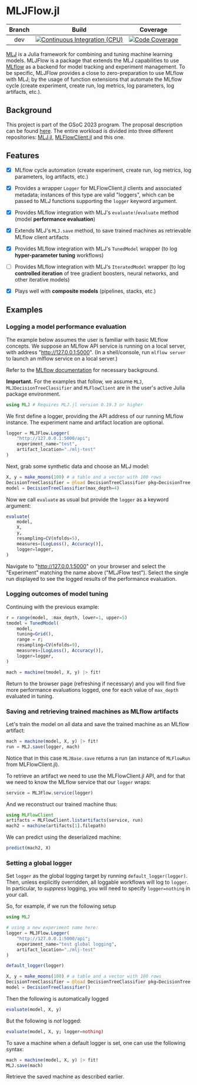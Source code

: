 # MLJFlow.jl

| Branch | Build | Coverage |
| :---: | :---: | :---: |
| dev | [![Continuous Integration (CPU)][ci-dev-img]][ci-dev] | [![Code Coverage][codecov-dev-img]][codecov-dev] |

[ci-dev]: https://github.com/pebeto/MLJFlow.jl/actions/workflows/CI.yml
[ci-dev-img]: https://github.com/pebeto/MLJFlow.jl/actions/workflows/CI.yml/badge.svg?branch=dev "Continuous Integration (CPU)"
[codecov-dev]: https://codecov.io/github/JuliaAI/MLJFlow.jl
[codecov-dev-img]: https://codecov.io/github/JuliaAI/MLJFlow.jl/graph/badge.svg?token=TBCMJOK1WR "Code Coverage"

[MLJ](https://github.com/alan-turing-institute/MLJ.jl) is a Julia framework for
combining and tuning machine learning models. MLJFlow is a package that extends
the MLJ capabilities to use [MLflow](https://mlflow.org/) as a backend for
model tracking and experiment management. To be specific, MLJFlow provides a
close to zero-preparation to use MLflow with MLJ; by the usage of function
extensions that automate the MLflow cycle (create experiment, create run, log
metrics, log parameters, log artifacts, etc.).

## Background

This project is part of the GSoC 2023 program. The proposal description can be
found [here](https://summerofcode.withgoogle.com/programs/2023/projects/iRxuzeGJ).
The entire workload is divided into three different repositories:
[MLJ.jl](https://github.com/alan-turing-institute/MLJ.jl),
[MLFlowClient.jl](https://github.com/JuliaAI/MLFlowClient.jl) and this one.

## Features

- [x] MLflow cycle automation (create experiment, create run, log metrics, log parameters,
      log artifacts, etc.)

- [x] Provides a wrapper `Logger` for MLFlowClient.jl clients and associated
      metadata; instances of this type are valid "loggers", which can be passed to MLJ
      functions supporting the `logger` keyword argument.

- [x] Provides MLflow integration with MLJ's `evaluate!`/`evaluate` method (model
      **performance evaluation**)

- [x] Extends MLJ's `MLJ.save` method, to save trained machines as retrievable MLflow
      client artifacts

- [x] Provides MLflow integration with MLJ's `TunedModel` wrapper (to log **hyper-parameter
      tuning** workflows)

- [ ] Provides MLflow integration with MLJ's `IteratedModel` wrapper (to log **controlled
      iteration** of tree gradient boosters, neural networks, and other iterative models)

- [x] Plays well with **composite models** (pipelines, stacks, etc.)


## Examples

### Logging a model performance evaluation

The example below assumes the user is familiar with basic MLflow concepts. We suppose an
MLflow API service is running on a local server, with address "http://127.0.0.1:5000". (In a
shell/console, run `mlflow server` to launch an mlflow service on a local server.)

Refer to the [MLflow documentation](https://www.mlflow.org/docs/latest/index.html) for
necessary background.

**Important.** For the examples that follow, we assume `MLJ`, `MLJDecisionTreeClassifier`
and `MLFlowClient` are in the user's active Julia package environment.

```julia
using MLJ # Requires MLJ.jl version 0.19.3 or higher
```

We first define a logger, providing the API address of our running MLflow
instance. The experiment name and artifact location are optional.

```julia
logger = MLJFlow.Logger(
    "http://127.0.0.1:5000/api";
    experiment_name="test",
    artifact_location="./mlj-test"
)
```

Next, grab some synthetic data and choose an MLJ model:

```julia
X, y = make_moons(100) # a table and a vector with 100 rows
DecisionTreeClassifier = @load DecisionTreeClassifier pkg=DecisionTree
model = DecisionTreeClassifier(max_depth=4)
```

Now we call `evaluate` as usual but provide the `logger` as a keyword argument:

```julia
evaluate(
    model,
    X,
    y,
    resampling=CV(nfolds=5),
    measures=[LogLoss(), Accuracy()],
    logger=logger,
)
```

Navigate to "http://127.0.0.1:5000" on your browser and select the "Experiment" matching
the name above ("MLJFlow test"). Select the single run displayed to see the logged results
of the performance evaluation.


### Logging outcomes of model tuning

Continuing with the previous example:

```julia
r = range(model, :max_depth, lower=1, upper=5)
tmodel = TunedModel(
    model,
    tuning=Grid(),
    range = r;
    resampling=CV(nfolds=9),
    measures=[LogLoss(), Accuracy()],
    logger=logger,
)

mach = machine(tmodel, X, y) |> fit!
```

Return to the browser page (refreshing if necessary) and you will find five more
performance evaluations logged, one for each value of `max_depth` evaluated in tuning.


### Saving and retrieving trained machines as MLflow artifacts

Let's train the model on all data and save the trained machine as an MLflow artifact:

```julia
mach = machine(model, X, y) |> fit!
run = MLJ.save(logger, mach)
```

Notice that in this case `MLJBase.save` returns a run (an instance of `MLFlowRun` from
MLFlowClient.jl).

To retrieve an artifact we need to use the MLFlowClient.jl API, and for that we need to
know the MLflow service that our `logger` wraps:

```julia
service = MLJFlow.service(logger)
```

And we reconstruct our trained machine thus:

```julia
using MLFlowClient
artifacts = MLFlowClient.listartifacts(service, run)
mach2 = machine(artifacts[1].filepath)
```

We can predict using the deserialized machine:

```julia
predict(mach2, X)
```

### Setting a global logger

Set `logger` as the global logging target by running `default_logger(logger)`. Then,
unless explicitly overridden, all loggable workflows will log to `logger`. In particular,
to *suppress* logging, you will need to specify `logger=nothing` in your call.

So, for example, if we run the following setup

```julia
using MLJ

# using a new experiment name here:
logger = MLJFlow.Logger(
    "http://127.0.0.1:5000/api";
    experiment_name="test global logging",
    artifact_location="./mlj-test"
)

default_logger(logger)

X, y = make_moons(100) # a table and a vector with 100 rows
DecisionTreeClassifier = @load DecisionTreeClassifier pkg=DecisionTree
model = DecisionTreeClassifier()
```

Then the following is automatically logged

```julia
evaluate(model, X, y)
```

But the following is *not* logged:


```julia
evaluate(model, X, y; logger=nothing)
```

To save a machine when a default logger is set, one can use the following syntax:

```julia
mach = machine(model, X, y) |> fit!
MLJ.save(mach)
```

Retrieve the saved machine as described earlier.
